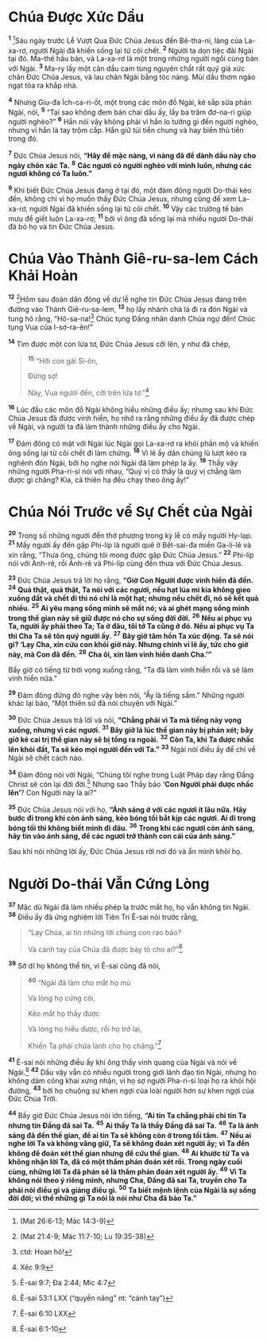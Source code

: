 # Chúa Được Xức Dầu

<sup><b>1</b></sup> [^1@-34074f13-33f6-4a33-9236-2dbc3b9dc6a9]Sáu ngày trước Lễ Vượt Qua Đức Chúa Jesus đến Bê-tha-ni, làng của La-xa-rơ, người Ngài đã khiến sống lại từ cõi chết. <sup><b>2</b></sup> Người ta dọn tiệc đãi Ngài tại đó. Ma-thê hầu bàn, và La-xa-rơ là một trong những người ngồi cùng bàn với Ngài. <sup><b>3</b></sup> Ma-ry lấy một cân dầu cam tùng nguyên chất rất quý giá xức chân Đức Chúa Jesus, và lau chân Ngài bằng tóc nàng. Mùi dầu thơm ngào ngạt tỏa ra khắp nhà.

<sup><b>4</b></sup> Nhưng Giu-đa Ích-ca-ri-ốt, một trong các môn đồ Ngài, kẻ sắp sửa phản Ngài, nói, <sup><b>5</b></sup> “Tại sao không đem bán chai dầu ấy, lấy ba trăm đơ-na-ri giúp người nghèo?” <sup><b>6</b></sup> Hắn nói vậy không phải vì hắn lo tưởng gì đến người nghèo, nhưng vì hắn là tay trộm cắp. Hắn giữ túi tiền chung và hay biển thủ tiền trong đó.

<sup><b>7</b></sup> Đức Chúa Jesus nói, **“Hãy để mặc nàng, vì nàng đã để dành dầu này cho ngày chôn xác Ta.** <sup><b>8</b></sup> **Các ngươi có người nghèo với mình luôn, nhưng các ngươi không có Ta luôn.”**

<sup><b>9</b></sup> Khi biết Đức Chúa Jesus đang ở tại đó, một đám đông người Do-thái kéo đến, không chỉ vì họ muốn thấy Đức Chúa Jesus, nhưng cũng để xem La-xa-rơ, người Ngài đã khiến sống lại từ cõi chết. <sup><b>10</b></sup> Vậy các trưởng tế bàn mưu để giết luôn La-xa-rơ; <sup><b>11</b></sup> bởi vì ông đã sống lại mà nhiều người Do-thái đã bỏ họ và tin Đức Chúa Jesus.

# Chúa Vào Thành Giê-ru-sa-lem Cách Khải Hoàn

<sup><b>12</b></sup> [^2@-34074f13-33f6-4a33-9236-2dbc3b9dc6a9]Hôm sau đoàn dân đông về dự lễ nghe tin Đức Chúa Jesus đang trên đường vào Thành Giê-ru-sa-lem, <sup><b>13</b></sup> họ lấy nhánh chà là đi ra đón Ngài và tung hô rằng, “Hô-sa-na![^1-34074f13-33f6-4a33-9236-2dbc3b9dc6a9] Chúc tụng Đấng nhân danh Chúa ngự đến! Chúc tụng Vua của I-sơ-ra-ên!”

<sup><b>14</b></sup> Tìm được một con lừa tơ, Đức Chúa Jesus cỡi lên, y như đã chép,

> <sup><b>15</b></sup> “Hỡi con gái Si-ôn,
>
> Đừng sợ!
>
> Này, Vua ngươi đến, cỡi trên lừa tơ.”[^2-34074f13-33f6-4a33-9236-2dbc3b9dc6a9]

<sup><b>16</b></sup> Lúc đầu các môn đồ Ngài không hiểu những điều ấy; nhưng sau khi Đức Chúa Jesus đã được vinh hiển, họ nhớ ra rằng những điều ấy đã được chép về Ngài, và người ta đã làm thành những điều ấy cho Ngài.

<sup><b>17</b></sup> Đám đông có mặt với Ngài lúc Ngài gọi La-xa-rơ ra khỏi phần mộ và khiến ông sống lại từ cõi chết đi làm chứng. <sup><b>18</b></sup> Vì lẽ ấy dân chúng lũ lượt kéo ra nghênh đón Ngài, bởi họ nghe nói Ngài đã làm phép lạ ấy. <sup><b>19</b></sup> Thấy vậy những người Pha-ri-si nói với nhau, “Quý vị có thấy là quý vị chẳng làm được gì chăng? Kìa, cả thiên hạ đều chạy theo ông ấy!”

# Chúa Nói Trước về Sự Chết của Ngài

<sup><b>20</b></sup> Trong số những người đến thờ phượng trong kỳ lễ có mấy người Hy-lạp. <sup><b>21</b></sup> Mấy người ấy đến gặp Phi-líp là người quê ở Bết-sai-đa miền Ga-li-lê và xin rằng, “Thưa ông, chúng tôi mong được gặp Đức Chúa Jesus.” <sup><b>22</b></sup> Phi-líp nói với Anh-rê, rồi Anh-rê và Phi-líp cùng đến thưa với Đức Chúa Jesus.

<sup><b>23</b></sup> Đức Chúa Jesus trả lời họ rằng, **“Giờ Con Người được vinh hiển đã đến.** <sup><b>24</b></sup> **Quả thật, quả thật, Ta nói với các ngươi, nếu hạt lúa mì kia không gieo xuống đất và chết đi thì nó chỉ là một hạt; nhưng nếu chết đi, nó sẽ kết quả nhiều.** <sup><b>25</b></sup> **Ai yêu mạng sống mình sẽ mất nó; và ai ghét mạng sống mình trong thế gian này sẽ giữ được nó cho sự sống đời đời.** <sup><b>26</b></sup> **Nếu ai phục vụ Ta, người ấy phải theo Ta; Ta ở đâu, tôi tớ Ta cũng ở đó. Nếu ai phục vụ Ta thì Cha Ta sẽ tôn quý người ấy.** <sup><b>27</b></sup> **Bây giờ tâm hồn Ta xúc động. Ta sẽ nói gì? ‘Lạy Cha, xin cứu con khỏi giờ này. Nhưng chính vì lẽ ấy, tức cho giờ này, mà Con đã đến.** <sup><b>28</b></sup> **Cha ôi, xin làm vinh hiển danh Cha.’”**

Bấy giờ có tiếng từ trời vọng xuống rằng, “Ta đã làm vinh hiển rồi và sẽ làm vinh hiển nữa.”

<sup><b>29</b></sup> Đám đông đứng đó nghe vậy bèn nói, “Ấy là tiếng sấm.” Những người khác lại bảo, “Một thiên sứ đã nói chuyện với Ngài.”

<sup><b>30</b></sup> Đức Chúa Jesus trả lời và nói, **“Chẳng phải vì Ta mà tiếng này vọng xuống, nhưng vì các ngươi.** <sup><b>31</b></sup> **Bây giờ là lúc thế gian này bị phán xét; bây giờ kẻ cai trị thế gian này sẽ bị tống ra ngoài.** <sup><b>32</b></sup> **Còn Ta, khi Ta được nhấc lên khỏi đất, Ta sẽ kéo mọi người đến với Ta.”** <sup><b>33</b></sup> Ngài nói điều ấy để chỉ về Ngài sẽ chết cách nào.

<sup><b>34</b></sup> Đám đông nói với Ngài, “Chúng tôi nghe trong Luật Pháp dạy rằng Đấng Christ sẽ còn lại đời đời.[^3-34074f13-33f6-4a33-9236-2dbc3b9dc6a9] Nhưng sao Thầy bảo **‘Con Người phải được nhấc lên’**? Con Người này là ai?”

<sup><b>35</b></sup> Đức Chúa Jesus nói với họ, **“Ánh sáng ở với các ngươi ít lâu nữa. Hãy bước đi trong khi còn ánh sáng, kẻo bóng tối bắt kịp các ngươi. Ai đi trong bóng tối thì không biết mình đi đâu.** <sup><b>36</b></sup> **Trong khi các ngươi còn ánh sáng, hãy tin vào ánh sáng, để các ngươi trở thành con cái của ánh sáng.”**

Sau khi nói những lời ấy, Đức Chúa Jesus rời nơi đó và ẩn mình khỏi họ.

# Người Do-thái Vẫn Cứng Lòng

<sup><b>37</b></sup> Mặc dù Ngài đã làm nhiều phép lạ trước mắt họ, họ vẫn không tin Ngài. <sup><b>38</b></sup> Điều ấy đã ứng nghiệm lời Tiên Tri Ê-sai nói trước rằng,

> “Lạy Chúa, ai tin những lời chúng con rao báo?
>
> Và cánh tay của Chúa đã được bày tỏ cho ai?”[^4-34074f13-33f6-4a33-9236-2dbc3b9dc6a9]

<sup><b>39</b></sup> Sở dĩ họ không thể tin, vì Ê-sai cũng đã nói,

> <sup><b>40</b></sup> “Ngài đã làm cho mắt họ mù
>
> Và lòng họ cứng cỏi,
>
> Kẻo mắt họ thấy được
>
> Và lòng họ hiểu được, rồi họ trở lại,
>
> Khiến Ta phải chữa lành cho họ chăng.”[^5-34074f13-33f6-4a33-9236-2dbc3b9dc6a9]

<sup><b>41</b></sup> Ê-sai nói những điều ấy khi ông thấy vinh quang của Ngài và nói về Ngài.[^6-34074f13-33f6-4a33-9236-2dbc3b9dc6a9] <sup><b>42</b></sup> Dầu vậy vẫn có nhiều người trong giới lãnh đạo tin Ngài, nhưng họ không dám công khai xưng nhận, vì họ sợ người Pha-ri-si loại họ ra khỏi hội đường, <sup><b>43</b></sup> bởi họ chuộng sự khen ngợi của loài người hơn sự khen ngợi của Đức Chúa Trời.

<sup><b>44</b></sup> Bấy giờ Đức Chúa Jesus nói lớn tiếng, **“Ai tin Ta chẳng phải chỉ tin Ta nhưng tin Đấng đã sai Ta.** <sup><b>45</b></sup> **Ai thấy Ta là thấy Đấng đã sai Ta.** <sup><b>46</b></sup> **Ta là ánh sáng đã đến thế gian, để ai tin Ta sẽ không còn ở trong tối tăm.** <sup><b>47</b></sup> **Nếu ai nghe lời Ta và không vâng giữ, Ta sẽ không đoán xét người ấy; vì Ta đến không để đoán xét thế gian nhưng để cứu thế gian.** <sup><b>48</b></sup> **Ai khước từ Ta và không nhận lời Ta, đã có một thẩm phán đoán xét rồi. Trong ngày cuối cùng, những lời Ta đã phán sẽ là thẩm phán đoán xét người ấy.** <sup><b>49</b></sup> **Vì Ta không nói theo ý riêng mình, nhưng Cha, Đấng đã sai Ta, truyền cho Ta phải nói điều gì và giảng điều gì.** <sup><b>50</b></sup> **Ta biết mệnh lệnh của Ngài là sự sống đời đời; vì thế những gì Ta nói là nói như Cha đã bảo Ta.”**

[^1-34074f13-33f6-4a33-9236-2dbc3b9dc6a9]: ctd: Hoan hô!

[^2-34074f13-33f6-4a33-9236-2dbc3b9dc6a9]: Xêc 9:9

[^3-34074f13-33f6-4a33-9236-2dbc3b9dc6a9]: Ê-sai 9:7; Đa 2:44; Mic 4:7

[^4-34074f13-33f6-4a33-9236-2dbc3b9dc6a9]: Ê-sai 53:1 LXX (“quyền năng” nt: “cánh tay”)

[^5-34074f13-33f6-4a33-9236-2dbc3b9dc6a9]: Ê-sai 6:10 LXX

[^6-34074f13-33f6-4a33-9236-2dbc3b9dc6a9]: Ê-sai 6:1-10

[^1@-34074f13-33f6-4a33-9236-2dbc3b9dc6a9]: (Mat 26:6-13; Mác 14:3-9)

[^2@-34074f13-33f6-4a33-9236-2dbc3b9dc6a9]: (Mat 21:4-9; Mác 11:7-10; Lu 19:35-38)
